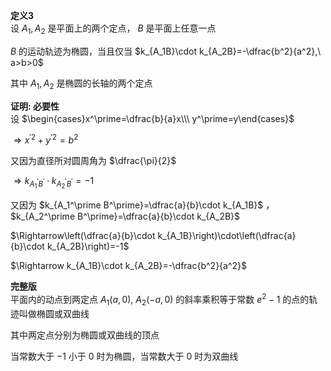 **定义3**  
设 $A_1,A_2$ 是平面上的两个定点， $B$ 是平面上任意一点  
  
$B$ 的运动轨迹为椭圆，当且仅当 $k_{A_1B}\cdot k_{A_2B}=-\dfrac{b^2}{a^2},\ a>b>0$  
  
其中 $A_1,A_2$ 是椭圆的长轴的两个定点  
  
**证明: 必要性**  
设 $\begin{cases}x^\prime=\dfrac{b}{a}x\\\ y^\prime=y\end{cases}$  
  
$\Rightarrow x^{\prime2}+y^{\prime2}=b^2$  
  
又因为直径所对圆周角为 $\dfrac{\pi}{2}$  
  
$\Rightarrow k_{A_1^\prime B^\prime}\cdot k_{A_2^\prime B^\prime}=-1$  
  
又因为 $k_{A_1^\prime B^\prime}=\dfrac{a}{b}\cdot k_{A_1B}$ ， $k_{A_2^\prime B^\prime}=\dfrac{a}{b}\cdot k_{A_2B}$  
  
$\Rightarrow\left(\dfrac{a}{b}\cdot k_{A_1B}\right)\cdot\left(\dfrac{a}{b}\cdot k_{A_2B}\right)=-1$  
  
$\Rightarrow k_{A_1B}\cdot k_{A_2B}=-\dfrac{b^2}{a^2}$  
  
**完整版**  
平面内的动点到两定点 $A_1(a,0),\ A_2(-a,0)$ 的斜率乘积等于常数 $e^2-1$ 的点的轨迹叫做椭圆或双曲线  
  
其中两定点分别为椭圆或双曲线的顶点  
  
当常数大于 $-1$ 小于 $0$ 时为椭圆，当常数大于 $0$ 时为双曲线  
